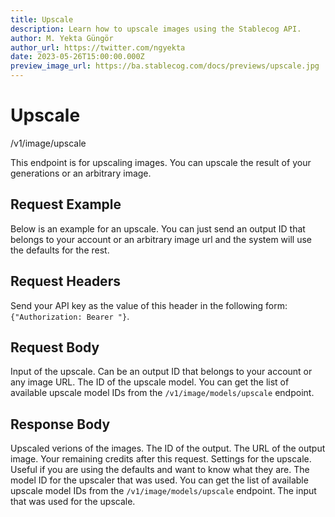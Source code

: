 ```yaml
---
title: Upscale
description: Learn how to upscale images using the Stablecog API.
author: M. Yekta Güngör
author_url: https://twitter.com/ngyekta
date: 2023-05-26T15:00:00.000Z
preview_image_url: https://ba.stablecog.com/docs/previews/upscale.jpg
---
```


<script>
	import TypescriptRequest from './request/typescript.md';
	import PythonRequest from './request/python.md';
	import CurlRequest from './request/curl.md';
	import Response from './request/response.json';
	import Tabs from '$components/docs/tabs/Tabs.svelte';
	import Tab from '$components/docs/tabs/Tab.svelte';
	import RequestLine from '$components/docs/RequestLine.svelte';
	import Spacer from '$components/docs/Spacer.svelte';
	import Property from '$components/docs/Property.svelte';
	import Expandible from '$components/docs/Expandible.svelte';
	import CollapsibleJSON from '$components/docs/collapsibleJSON/CollapsibleJSON.svelte';
	import Code from '$components/docs/Code.svelte';
</script>

# Upscale

<RequestLine method='POST'>
	/v1/image/upscale
</RequestLine>

This endpoint is for upscaling images. You can upscale the result of your generations or an arbitrary image.

## Request Example

Below is an example for an upscale. You can just send an output ID that belongs to your account or an arbitrary image url and the system will use the defaults for the rest.

<Tabs>
	<Tab value="cURL">
		<CurlRequest />
	</Tab>
	<Tab value="Typescript">
		<TypescriptRequest />
	</Tab>
	<Tab value="Python">
		<PythonRequest />
	</Tab>
</Tabs>

<CollapsibleJSON json={Response} title="Response"/>

<Spacer/>

## Request Headers

<Property name="Authorization" required type="string">
	Send your API key as the value of this header in the following form:<br>
	<Code>{"Authorization: Bearer <YOUR_STABLECOG_API_KEY>"}</Code>.
</Property>

<Spacer/>

## Request Body

<Property name="input" type="string" required>
	Input of the upscale. Can be an output ID that belongs to your account or any image URL.
</Property>
<Property name="model_id" type="TUpscaleModelID" typeModifier="enum">
	The ID of the upscale model.
	<Expandible title="TUpscaleModelID" yPadding>
		You can get the list of available upscale model IDs from the <Code href='/docs/v1/api-reference/image/models/upscale'>/v1/image/models/upscale</Code> endpoint.
	</Expandible>
</Property>

<Spacer/>

## Response Body

<Property name="outputs" type="TOutput" typeModifier="array">
	Upscaled verions of the images.
	<Expandible title="TOutput">
		<Property name="id" type="string">
			The ID of the output.
		</Property>
		<Property name="url" type="string">
			The URL of the output image.
		</Property>
	</Expandible>
</Property>
<Property name="remaining_credits" type="float">
	Your remaining credits after this request.
</Property>
<Property name="settings" type="TUpscaleSettings" typeModifier="object">
	Settings for the upscale. Useful if you are using the defaults and want to know what they are.
	<Expandible title="TUpscaleSettings">
		<Property name="model_id" type="TUpscaleModelID" typeModifier="enum">
			The model ID for the upscaler that was used.
			<Expandible title="TUpscaleModelID" yPadding>
				You can get the list of available upscale model IDs from the <Code href='/docs/v1/api-reference/image/models/upscale'>/v1/image/models/upscale</Code> endpoint.
			</Expandible>
		</Property>
		<Property name="input" type="string">
			The input that was used for the upscale.
		</Property>
	</Expandible>
</Property>

